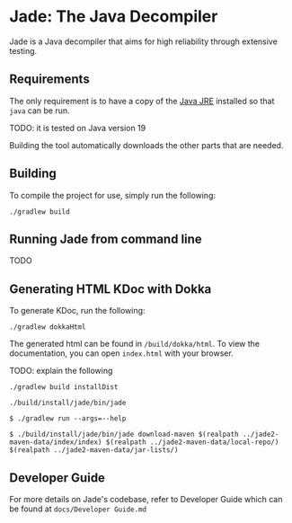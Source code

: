 # Jade: The Java Decompiler

Jade is a Java decompiler that aims for high reliability through extensive testing.

## Requirements

The only requirement is to have a copy of the [Java
JRE](http://www.oracle.com/technetwork/java/javase/downloads/index.html)
installed so that `java` can be run.

TODO: it is tested on Java version 19

Building the tool automatically downloads the other parts that are needed.

## Building

To compile the project for use, simply run the following:

```shell
./gradlew build
```

## Running Jade from command line
TODO

## Generating HTML KDoc with Dokka

To generate KDoc, run the following:

```shell
./gradlew dokkaHtml
```

The generated html can be found in `/build/dokka/html`. To view the documentation, you can open `index.html` with your browser.

TODO: explain the following

    ./gradlew build installDist

    ./build/install/jade/bin/jade

    $ ./gradlew run --args=--help

    $ ./build/install/jade/bin/jade download-maven $(realpath ../jade2-maven-data/index/index) $(realpath ../jade2-maven-data/local-repo/) $(realpath ../jade2-maven-data/jar-lists/)

## Developer Guide

For more details on Jade's codebase, refer to Developer Guide which can be found at `docs/Developer Guide.md`
